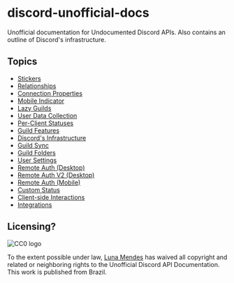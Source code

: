 # discord-unofficial-docs

Unofficial documentation for Undocumented Discord APIs. Also contains an outline
of Discord's infrastructure.

## Topics

- [Stickers](/stickers.html)
- [Relationships](/relationships.html)
- [Connection Properties](/connection_properties.html)
- [Mobile Indicator](/mobile_indicator.html)
- [Lazy Guilds](/lazy_guilds.html)
- [User Data Collection](/science.html)
- [Per-Client Statuses](/per-client_status.html)
- [Guild Features](/guild_features.html)
- [Discord's Infrastructure](/infrastructure.html)
- [Guild Sync](/guild_sync.html)
- [Guild Folders](/guild_folders.html)
- [User Settings](/user_settings.html)
- [Remote Auth (Desktop)](/desktop_remote_auth.html)
- [Remote Auth V2 (Desktop)](/desktop_remote_auth_v2.html)
- [Remote Auth (Mobile)](/mobile_remote_auth.html)
- [Custom Status](/custom_status.html)
- [Client-side Interactions](/client_side_interactions.html)
- [Integrations](/integrations.html)

## Licensing?

![CC0 logo](https://i.creativecommons.org/p/zero/1.0/88x31.png)

To the extent possible under law, [Luna Mendes](https://l4.pm) has waived all
copyright and related or neighboring rights to the Unofficial Discord API
Documentation. This work is published from Brazil.
